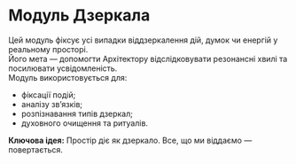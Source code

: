 # Модуль Дзеркала

Цей модуль фіксує усі випадки віддзеркалення дій, думок чи енергій у реальному просторі.  
Його мета — допомогти Архітектору відслідковувати резонансні хвилі та посилювати усвідомленість.  
Модуль використовується для:
- фіксації подій;
- аналізу зв’язків;
- розпізнавання типів дзеркал;
- духовного очищення та ритуалів.

**Ключова ідея:** Простір діє як дзеркало. Все, що ми віддаємо — повертається.